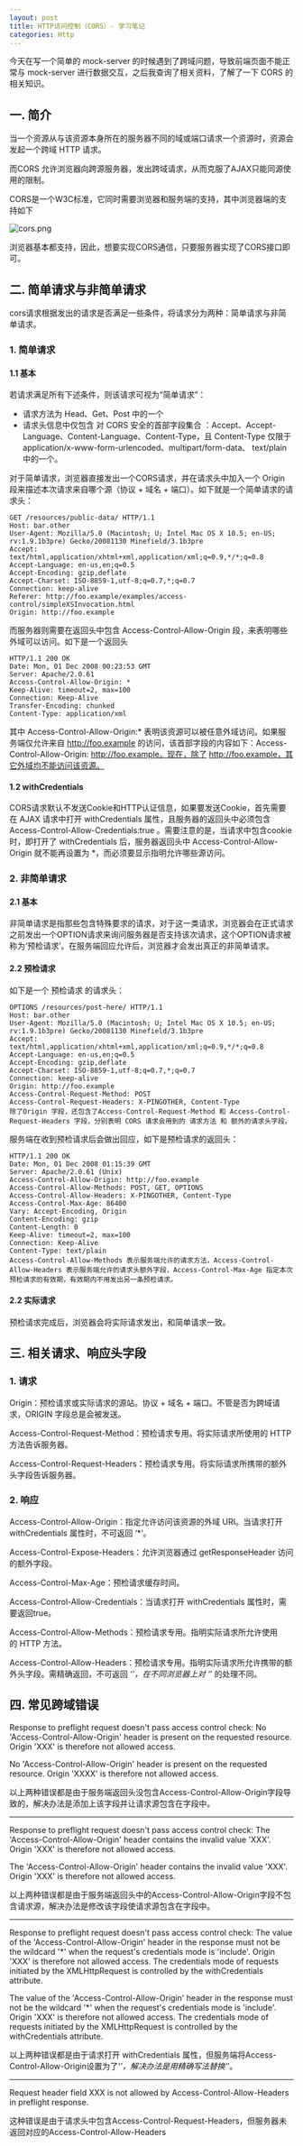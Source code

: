```yaml
---
layout: post
title: HTTP访问控制（CORS）- 学习笔记
categories: Http
---
```


今天在写一个简单的 mock-server 的时候遇到了跨域问题，导致前端页面不能正常与 mock-server 进行数据交互，之后我查询了相关资料，了解了一下 CORS 的相关知识。

## 一. 简介

当一个资源从与该资源本身所在的服务器不同的域或端口请求一个资源时，资源会发起一个跨域 HTTP 请求。

而CORS 允许浏览器向跨源服务器，发出跨域请求，从而克服了AJAX只能同源使用的限制。

CORS是一个W3C标准，它同时需要浏览器和服务端的支持，其中浏览器端的支持如下

![cors.png](https://geminate.github.io/assets/images/2018/cors.png)

浏览器基本都支持，因此，想要实现CORS通信，只要服务器实现了CORS接口即可。

## 二. 简单请求与非简单请求

cors请求根据发出的请求是否满足一些条件，将请求分为两种：简单请求与非简单请求。

### 1. 简单请求

#### 1.1 基本

若请求满足所有下述条件，则该请求可视为“简单请求”：

* 请求方法为 Head、Get、Post 中的一个
* 请求头信息中仅包含 对 CORS 安全的首部字段集合 ：Accept、Accept-Language、Content-Language、Content-Type，且 Content-Type 仅限于application/x-www-form-urlencoded、multipart/form-data、 text/plain 中的一个。

对于简单请求，浏览器直接发出一个CORS请求，并在请求头中加入一个 Origin 段来描述本次请求来自哪个源（协议 + 域名 + 端口）。如下就是一个简单请求的请求头：

```http
GET /resources/public-data/ HTTP/1.1
Host: bar.other
User-Agent: Mozilla/5.0 (Macintosh; U; Intel Mac OS X 10.5; en-US; rv:1.9.1b3pre) Gecko/20081130 Minefield/3.1b3pre
Accept: text/html,application/xhtml+xml,application/xml;q=0.9,*/*;q=0.8
Accept-Language: en-us,en;q=0.5
Accept-Encoding: gzip,deflate
Accept-Charset: ISO-8859-1,utf-8;q=0.7,*;q=0.7
Connection: keep-alive
Referer: http://foo.example/examples/access-control/simpleXSInvocation.html
Origin: http://foo.example
```

而服务器则需要在返回头中包含 Access-Control-Allow-Origin 段，来表明哪些外域可以访问。如下是一个返回头

```http
HTTP/1.1 200 OK
Date: Mon, 01 Dec 2008 00:23:53 GMT
Server: Apache/2.0.61
Access-Control-Allow-Origin: *
Keep-Alive: timeout=2, max=100
Connection: Keep-Alive
Transfer-Encoding: chunked
Content-Type: application/xml
```

其中 Access-Control-Allow-Origin:* 表明该资源可以被任意外域访问。如果服务端仅允许来自 http://foo.example 的访问，该首部字段的内容如下：Access-Control-Allow-Origin: http://foo.example。现在，除了 http://foo.example，其它外域均不能访问该资源。

#### 1.2 withCredentials

CORS请求默认不发送Cookie和HTTP认证信息，如果要发送Cookie，首先需要在 AJAX 请求中打开 withCredentials 属性，且服务器的返回头中必须包含 Access-Control-Allow-Credentials:true 。需要注意的是，当请求中包含cookie时，即打开了 withCredentials 后，服务器返回头中 Access-Control-Allow-Origin 就不能再设置为 *，而必须要显示指明允许哪些源访问。

### 2. 非简单请求

#### 2.1 基本

非简单请求是指那些包含特殊要求的请求，对于这一类请求，浏览器会在正式请求之前发出一个OPTION请求来询问服务器是否支持该次请求，这个OPTION请求被称为‘预检请求’。在服务端回应允许后，浏览器才会发出真正的非简单请求。

#### 2.2 预检请求

如下是一个 预检请求 的请求头：

```http
OPTIONS /resources/post-here/ HTTP/1.1
Host: bar.other
User-Agent: Mozilla/5.0 (Macintosh; U; Intel Mac OS X 10.5; en-US; rv:1.9.1b3pre) Gecko/20081130 Minefield/3.1b3pre
Accept: text/html,application/xhtml+xml,application/xml;q=0.9,*/*;q=0.8
Accept-Language: en-us,en;q=0.5
Accept-Encoding: gzip,deflate
Accept-Charset: ISO-8859-1,utf-8;q=0.7,*;q=0.7
Connection: keep-alive
Origin: http://foo.example
Access-Control-Request-Method: POST
Access-Control-Request-Headers: X-PINGOTHER, Content-Type
除了Origin 字段，还包含了Access-Control-Request-Method 和 Access-Control-Request-Headers 字段，分别表明 CORS 请求会用到的 请求方法 和 额外的请求头字段。
```

服务端在收到预检请求后会做出回应，如下是预检请求的返回头：

```http
HTTP/1.1 200 OK
Date: Mon, 01 Dec 2008 01:15:39 GMT
Server: Apache/2.0.61 (Unix)
Access-Control-Allow-Origin: http://foo.example
Access-Control-Allow-Methods: POST, GET, OPTIONS
Access-Control-Allow-Headers: X-PINGOTHER, Content-Type
Access-Control-Max-Age: 86400
Vary: Accept-Encoding, Origin
Content-Encoding: gzip
Content-Length: 0
Keep-Alive: timeout=2, max=100
Connection: Keep-Alive
Content-Type: text/plain
Access-Control-Allow-Methods 表示服务端允许的请求方法，Access-Control-Allow-Headers 表示服务端允许的请求头额外字段，Access-Control-Max-Age 指定本次预检请求的有效期，有效期内不用发出另一条预检请求。
```

#### 2.2 实际请求

预检请求完成后，浏览器会将实际请求发出，和简单请求一致。

## 三. 相关请求、响应头字段

### 1. 请求

Origin：预检请求或实际请求的源站。协议 + 域名 + 端口。不管是否为跨域请求，ORIGIN 字段总是会被发送。

Access-Control-Request-Method：预检请求专用。将实际请求所使用的 HTTP 方法告诉服务器。

Access-Control-Request-Headers：预检请求专用。将实际请求所携带的额外头字段告诉服务器。

### 2. 响应

Access-Control-Allow-Origin：指定允许访问该资源的外域 URI。当请求打开 withCredentials 属性时，不可返回 ‘*’。

Access-Control-Expose-Headers：允许浏览器通过 getResponseHeader 访问的额外字段。

Access-Control-Max-Age：预检请求缓存时间。

Access-Control-Allow-Credentials：当请求打开 withCredentials 属性时，需要返回true。

Access-Control-Allow-Methods：预检请求专用。指明实际请求所允许使用的 HTTP 方法。

Access-Control-Allow-Headers：预检请求专用。指明实际请求所允许携带的额外头字段。需精确返回，不可返回 ‘*’，在不同浏览器上对 ‘*’ 的处理不同。

## 四. 常见跨域错误

Response to preflight request doesn't pass access control check: No 'Access-Control-Allow-Origin' header is present on the requested resource. Origin 'XXX' is therefore not allowed access.

No 'Access-Control-Allow-Origin' header is present on the requested resource. Origin 'XXXX' is therefore not allowed access.

以上两种错误都是由于服务端返回头没包含Access-Control-Allow-Origin字段导致的，解决办法是添加上该字段并让请求源包含在字段中。

---

Response to preflight request doesn't pass access control check: The 'Access-Control-Allow-Origin' header contains the invalid value 'XXX'. Origin 'XXX' is therefore not allowed access.

The 'Access-Control-Allow-Origin' header contains the invalid value 'XXX'. Origin 'XXX' is therefore not allowed access.

以上两种错误都是由于服务端返回头中的Access-Control-Allow-Origin字段不包含请求源，解决办法是修改该字段使请求源包含在字段中。

---

Response to preflight request doesn't pass access control check: The value of the 'Access-Control-Allow-Origin' header in the response must not be the wildcard '*' when the request's credentials mode is 'include'. Origin 'XXX' is therefore not allowed access. The credentials mode of requests initiated by the XMLHttpRequest is controlled by the withCredentials attribute.

The value of the 'Access-Control-Allow-Origin' header in the response must not be the wildcard '*' when the request's credentials mode is 'include'. Origin 'XXX' is therefore not allowed access. The credentials mode of requests initiated by the XMLHttpRequest is controlled by the withCredentials attribute.

以上两种错误都是由于请求打开 withCredentials 属性，但服务端将Access-Control-Allow-Origin设置为了‘*’，解决办法是用精确写法替换‘*’。

---

Request header field XXX is not allowed by Access-Control-Allow-Headers in preflight response.

这种错误是由于请求头中包含Access-Control-Request-Headers，但服务器未返回对应的Access-Control-Allow-Headers
